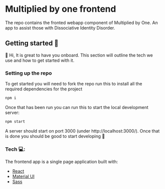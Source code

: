 # Multiplied by one frontend
The repo contains the fronted webapp component of Multiplied by One. An app to assist those with Dissociative Identity Disorder.

## Getting started 🚀
👋 Hi, It is great to have you onboard. This section will outline the tech we use and how to get started with it.

### Setting up the repo
To get started you will need to fork the repo run this to install all the required dependencies for the project
```bash
npm i
```

Once that has been run you can run this to start the local development server:
```bash
npm start
```
A server should start on port 3000 (under http://localhost:3000/).
Once that is done you should be good to start developing 🧪

### Tech 💻:
The frontend app is a single page application built with:
 * [React](https://create-react-app.dev/)
 * [Material UI](https://material-ui.com/)
 * [Sass](https://sass-lang.com/)


